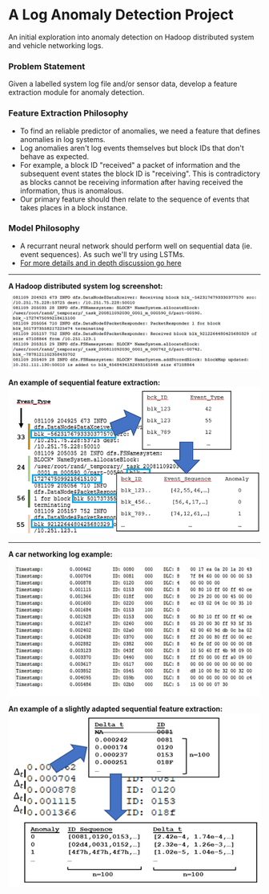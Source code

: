 # A Log Anomaly Detection Project
 An initial exploration into anomaly detection on Hadoop distributed system and vehicle networking logs.


### Problem Statement
Given a labelled system log file and/or sensor data, develop a feature extraction module for anomaly detection.

### Feature Extraction Philosophy
- To find an reliable predictor of anomalies, we need a feature that defines anomalies in log systems.
- Log anomalies aren't log events themselves but block IDs that don't behave as expected. 
- For example, a block ID "received" a packet of information and the subsequent event states the block ID is "receiving". This is contradictory as blocks cannot be receiving information after having received the information, thus is anomalous.
- Our primary feature should then relate to the sequence of events that takes places in a block instance.

### Model Philosophy
- A recurrant neural network should perform well on sequential data (ie. event sequences). As such we'll try using LSTMs.
- [For more details and in depth discussion go here]()

---

**A Hadoop distributed system log screenshot:**
![HDFS Example](Images/fig/Slide1.PNG)

**An example of sequential feature extraction:**
![Feature Extraction](Images/fig/Slide3.png)

---

**A car networking log example:**
![Car Example](Images/fig/Slide2.PNG)

**An example of a slightly adapted sequential feature extraction:**
![Feature Extraction](Images/fig/Slide4.png)
